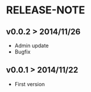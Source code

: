 # RELEASE-NOTE

## v0.0.2 > 2014/11/26

* Admin update
* Bugfix

## v0.0.1 > 2014/11/22

* First version


